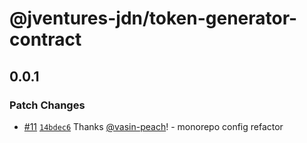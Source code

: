# @jventures-jdn/token-generator-contract

## 0.0.1

### Patch Changes

- [#11](https://github.com/jventures-jdn/token-generator/pull/11) [`14bdec6`](https://github.com/jventures-jdn/token-generator/commit/14bdec6a4519670ea3510568af258387a14149be) Thanks [@vasin-peach](https://github.com/vasin-peach)! - monorepo config refactor
